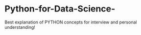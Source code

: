 # Python-for-Data-Science-
Best explanation of PYTHON concepts for interview and personal understanding!
